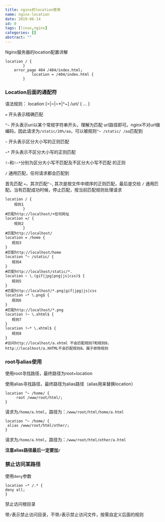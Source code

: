 ```yaml
---
title: nginx的location使用
name: nginx-location
date: 2019-06-14
id: 0
tags: [linux,nginx]
categories: []
abstract: ""
---
```



Nginx服务器的location配置详解

```nginx
location / {
        }
	error_page 404 /404/index.html;
            location = /404/index.html {
        }
```

<!--more-->

### Location后面的通配符

语法规则： location [=|~|~*|^~] /uri/ { … }

`=` 开头表示精确匹配

`^~` 开头表示uri以某个常规字符串开头，理解为匹配 url路径即可。nginx不对url做编码，因此请求为`/static/20%/aa`，可以被规则`^~ /static/ /aa`匹配到

`~` 开头表示区分大小写的正则匹配

`~*`  开头表示不区分大小写的正则匹配

`!~`和`!~*`分别为区分大小写不匹配及不区分大小写不匹配 的正则

`/` 通用匹配，任何请求都会匹配到

首先匹配 `=`，其次匹配`^~`, 其次是按文件中顺序的正则匹配，最后是交给 `/` 通用匹配。当有匹配成功时候，停止匹配，按当前匹配规则处理请求

```nginx
location / {
    规则1
        }
#匹配http://localhost/+任何网址
location =/ {
    规则2
        }
#匹配http://localhost/
location = /home {  
   规则3
} 
#匹配http://localhost/home
location ^~ /static/ {  
   规则4
}  
#匹配http://localhost/static/*.
location ~ \.(gif|jpg|png|js|css)$ {  
   规则5
} 
#匹配http://localhost/*.png|gif|jpg|js|css
location ~* \.png$ {  
   规则6 
}
#匹配http://localhost/*.png
location !~ \.xhtml$ {  
   规则7 
}  
location !~* \.xhtml$ {  
   规则8 
}
#访问http://localhost/a.xhtml 不会匹配规则7和规则8，http://localhost/a.XHTML不会匹配规则8。属于排除规则
```

### root与alias使用

使用root寻找路径，最终路径为root+location

使用alias寻找路径，最终路径为alias路径（alias用来替换location）

```nginx
location ^~ /home/ {
     root /www/root/html/;
}
```

请求为`/home/a.html`，路径为：`/www/root/html/home/a.html`

```nginx
location ^~ /home/ {
 alias /www/root/html/other/;
}
```

请求为`/home/a.html`，路径为：`/www/root/html/other/a.html`

**注意alias路径最后一定要加`/`**

### 禁止访问某路径

使用`deny`参数

```nginx
location ~* /.* {
deny all;
}
```

禁止访问根目录

带`/`表示禁止访问目录，不带`/`表示禁止访问文件，按需自定义后面的规则